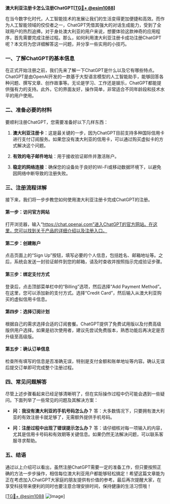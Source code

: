 **澳大利亚注册卡怎么注册ChatGPT[[TG💪+ @esim1088](https://t.me/s/esim1088)]**

在当今数字化时代，人工智能技术的发展让我们的生活变得更加便捷和高效。而作为人工智能领域的佼佼者之一，ChatGPT凭借其强大的对话生成能力，受到了全球用户的热烈追捧。对于身处澳大利亚的用户来说，想要体验这款神奇的应用程序，首先需要完成注册过程。那么，如何利用澳大利亚注册卡成功注册ChatGPT呢？本文将为您详细解答这一问题，并分享一些实用的小技巧。

### 一、了解ChatGPT的基本信息

在正式开始注册之前，我们先来了解一下ChatGPT是什么以及它有哪些特点。ChatGPT是由OpenAI开发的一款基于大型语言模型的人工智能助手，能够回答各种问题、撰写文章、创作故事等。无论是学习、工作还是娱乐，ChatGPT都能提供强有力的支持。此外，它的界面友好，操作简单，非常适合不同年龄段和技术水平的用户使用。

### 二、准备必要的材料

要顺利注册ChatGPT，您需要准备好以下几样东西：

1. **澳大利亚注册卡**：这是最关键的一步，因为ChatGPT目前支持多种国际信用卡进行支付订阅服务。如果您没有澳大利亚的信用卡，可以通过购买虚拟卡的方式解决这个问题。
   
2. **有效的电子邮件地址**：用于接收验证邮件并激活账户。

3. **稳定的网络连接**：确保您的设备处于良好的Wi-Fi或移动数据环境下，以避免因网络中断导致的注册失败。

### 三、注册流程详解

接下来，我们将一步步教您如何使用澳大利亚注册卡完成ChatGPT的注册。

#### 第一步：访问官方网站

打开浏览器，输入“https://chat.openai.com”进入ChatGPT的官方网站。在这里，您可以找到关于产品的详细介绍以及注册入口。

#### 第二步：创建账户

点击页面上的“Sign Up”按钮，填写必要的个人信息，包括姓名、邮箱地址等。之后，系统会发送一封验证邮件到您的邮箱，请及时查收并按照指示完成验证步骤。

#### 第三步：绑定支付方式

登录后，点击顶部菜单栏中的“Billing”选项，然后选择“Add Payment Method”。在这里，您可以添加新的支付方式。选择“Credit Card”，然后输入从澳大利亚购买的虚拟信用卡信息。

#### 第四步：选择订阅计划

根据自己的需求选择合适的订阅套餐。ChatGPT提供了免费试用版以及付费高级版供用户选择。如果是初次使用者，建议先尝试免费版本，熟悉功能后再决定是否升级至高级版。

#### 第五步：确认订单信息

检查所有填写的信息是否准确无误，特别是支付金额和账单地址等内容。确认无误后提交订单即可完成整个注册过程。

### 四、常见问题解答

尽管上述步骤看起来已经足够清晰明了，但在实际操作过程中仍可能会遇到一些疑问。下面列举了一些常见的问题及其解决方案：

- **问：我没有澳大利亚的手机号码怎么办？**
  答：大多数情况下，只要拥有澳大利亚的有效注册卡就足够了，无需额外提供手机号码。

- **问：注册过程中出现了错误提示怎么办？**
  答：请仔细核对每一项输入的内容，尤其是信用卡号码和有效期等关键信息。如果仍然无法解决问题，可以联系客服寻求帮助。

### 五、结语

通过以上介绍可以看出，虽然注册ChatGPT需要一定的准备工作，但只要按照正确的方法一步步操作，相信每位澳大利亚用户都能够轻松搞定！希望这篇文章能为正在考虑加入ChatGPT大家庭的朋友提供有价值的参考。最后再次提醒大家，在享受科技带来便利的同时也要注意合理安排时间，保持健康的生活习惯哦！

[[TG💪+ @esim1088](https://t.me/s/esim1088) ![Image](https://i.postimg.cc/4NQfJmqS/Snipaste-2025-05-13-00-14-12.png)]